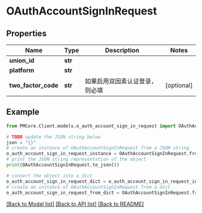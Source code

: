 # OAuthAccountSignInRequest


## Properties

Name | Type | Description | Notes
------------ | ------------- | ------------- | -------------
**union_id** | **str** |  | 
**platform** | **str** |  | 
**two_factor_code** | **str** | 如果启用双因素认证登录，则必填 | [optional] 

## Example

```python
from PMCore.Client.models.o_auth_account_sign_in_request import OAuthAccountSignInRequest

# TODO update the JSON string below
json = "{}"
# create an instance of OAuthAccountSignInRequest from a JSON string
o_auth_account_sign_in_request_instance = OAuthAccountSignInRequest.from_json(json)
# print the JSON string representation of the object
print(OAuthAccountSignInRequest.to_json())

# convert the object into a dict
o_auth_account_sign_in_request_dict = o_auth_account_sign_in_request_instance.to_dict()
# create an instance of OAuthAccountSignInRequest from a dict
o_auth_account_sign_in_request_from_dict = OAuthAccountSignInRequest.from_dict(o_auth_account_sign_in_request_dict)
```
[[Back to Model list]](../README.md#documentation-for-models) [[Back to API list]](../README.md#documentation-for-api-endpoints) [[Back to README]](../README.md)


